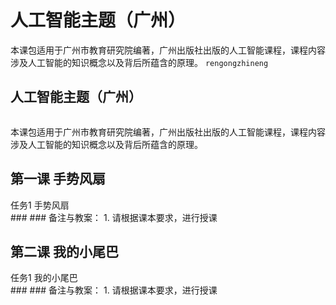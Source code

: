 # 人工智能主题（广州）
<desc>本课包适用于广州市教育研究院编著，广州出版社出版的人工智能课程，课程内容涉及人工智能的知识概念以及背后所蕴含的原理。
</desc>
<code>rengongzhineng</code>

## 人工智能主题（广州）
<img class="ppt_cover" src=""/>
<notes display="teacher">

本课包适用于广州市教育研究院编著，广州出版社出版的人工智能课程，课程内容涉及人工智能的知识概念以及背后所蕴含的原理。
  
</notes>

## 第一课 手势风扇
<div class="left">
    <step value="1">
        任务1  手势风扇<br/>
        <action type="explore" projectid="163646"/>
        <action type="dailyVideo" id="" />
    </step>
</div>

<div class="right">
    <div class="mainwork">
        <step value="2">
            <action type="loadworld" value="任务2 创造你的作品"/>
        </step>
    </div>
    <step value="3" class="share">
        <action type="saveAndShare"/>
    </step>
</div>

<notes display="all">
### 
</notes>
<notes display="teacher">
### 备注与教案：
1. 请根据课本要求，进行授课


</notes>

## 第二课 我的小尾巴
<div class="left">
    <step value="1">
        任务1 我的小尾巴<br/>
        <action type="explore" projectid="49094"/>
        <action type="dailyVideo" id="" />
    </step>
</div>

<div class="right">
    <div class="mainwork">
        <step value="2">
            <action type="loadworld" value="任务2 创造你的作品"/>
          </step>
    </div>
    <step value="3" class="share">
        <action type="saveAndShare"/>
    </step>
</div>

<notes display="all">
### 
</notes>
<notes display="teacher">
### 备注与教案：
1. 请根据课本要求，进行授课

</notes>